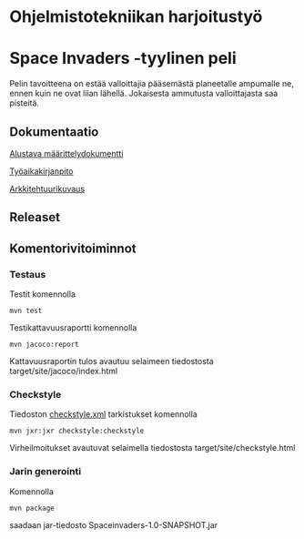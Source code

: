 # Ohjelmistotekniikan harjoitustyö 
# Space Invaders -tyylinen peli

Pelin tavoitteena on estää valloittajia pääsemästä planeetalle ampumalle ne, ennen kuin ne ovat liian lähellä. Jokaisesta ammutusta valloittajasta saa pisteitä.

## Dokumentaatio

[Alustava määrittelydokumentti](https://github.com/kastematonen/ot-harjoitustyo/blob/master/dokumentointi/vaativuusmaarittely.md)

[Työaikakirjanpito](https://github.com/kastematonen/ot-harjoitustyo/blob/master/dokumentointi/tuntikirjanpito.md)

[Arkkitehtuurikuvaus](https://github.com/kastematonen/ot-harjoitustyo/blob/master/dokumentointi/arkkitehtuuri.md)

## Releaset


## Komentorivitoiminnot

### Testaus

Testit komennolla 

    mvn test

Testikattavuusraportti komennolla 

    mvn jacoco:report

Kattavuusraportin tulos avautuu selaimeen tiedostosta target/site/jacoco/index.html

### Checkstyle

Tiedoston [checkstyle.xml](https://github.com/kastematonen/ot-harjoitustyo/blob/master/Spaceinvaders/checkstyle.xml) 
tarkistukset komennolla 

    mvn jxr:jxr checkstyle:checkstyle

Virheilmoitukset avautuvat selaimella tiedostosta target/site/checkstyle.html

### Jarin generointi

Komennolla

    mvn package
    
saadaan jar-tiedosto Spaceinvaders-1.0-SNAPSHOT.jar
